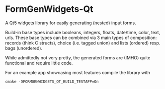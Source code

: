# FormGenWidgets-Qt

A Qt5 widgets library for easily generating (nested) input forms.

Build-in base types include booleans, integers, floats, date/time,
color, text, urls. These base types can be combined via 3 main types
of composition: records (think C structs), choice (i.e. tagged union)
and lists (ordered) resp. bags (unordered).

While admittedly not very pretty, the generated forms are (IMHO) quite
functional and require little code.

For an example app showcasing most features compile the library with
```
cmake -DFORMGENWIDGETS_QT_BUILD_TESTAPP=On
```

